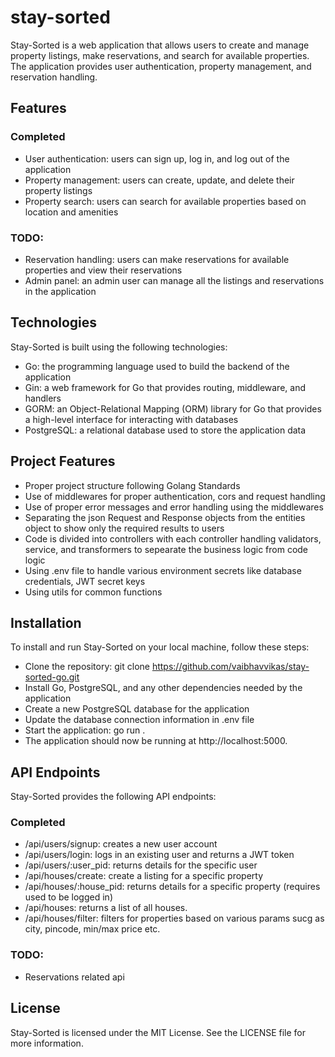 # stay-sorted

Stay-Sorted is a web application that allows users to create and manage property listings, make reservations, and search for available properties. The application provides user authentication, property management, and reservation handling.

## Features

### Completed
- User authentication: users can sign up, log in, and log out of the application
- Property management: users can create, update, and delete their property listings
- Property search: users can search for available properties based on location and amenities

### TODO:
- Reservation handling: users can make reservations for available properties and view their reservations
- Admin panel: an admin user can manage all the listings and reservations in the application

## Technologies
Stay-Sorted is built using the following technologies:
- Go: the programming language used to build the backend of the application
- Gin: a web framework for Go that provides routing, middleware, and handlers
- GORM: an Object-Relational Mapping (ORM) library for Go that provides a high-level interface for interacting with databases
- PostgreSQL: a relational database used to store the application data

## Project Features

- Proper project structure following Golang Standards
- Use of middlewares for proper authentication, cors and request handling
- Use of proper error messages and error handling using the middlewares
- Separating the json Request and Response objects from the entities object to show only the required results to users
- Code is divided into controllers with each controller handling validators, service, and transformers to sepearate the business logic from code logic
- Using .env file to handle various environment secrets like database credentials, JWT secret keys
- Using utils for common functions

## Installation
To install and run Stay-Sorted on your local machine, follow these steps:

- Clone the repository: git clone https://github.com/vaibhavvikas/stay-sorted-go.git
- Install Go, PostgreSQL, and any other dependencies needed by the application
- Create a new PostgreSQL database for the application
- Update the database connection information in .env file
- Start the application: go run .
- The application should now be running at http://localhost:5000.

## API Endpoints
Stay-Sorted provides the following API endpoints:

### Completed
- /api/users/signup: creates a new user account
- /api/users/login: logs in an existing user and returns a JWT token
- /api/users/:user_pid: returns details for the specific user
- /api/houses/create: create a listing for a specific property
- /api/houses/:house_pid: returns details for a specific property (requires used to be logged in)
- /api/houses: returns a list of all houses.
- /api/houses/filter: filters for properties based on various params sucg as city, pincode, min/max price etc.

### TODO:
- Reservations related api

## License
Stay-Sorted is licensed under the MIT License. See the LICENSE file for more information.
